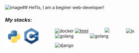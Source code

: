 ![image](https://github.com/rustem24liu/rustem24liu/assets/120200923/b223352d-f634-4546-b284-db14383f5008)## He11o, I am a beginer web-developer!



### <em>My stacks:</em>
[<img align="left" alt="python" width="59px" src="https://raw.githubusercontent.com/github/explore/80688e429a7d4ef2fca1e82350fe8e3517d3494d/topics/python/python.png" />][instagram]
<img src="https://blog.codewithdan.com/wp-content/uploads/2023/06/Docker-Logo.png" alt="docker" title="django" style = "margin-left: 50px; width: 90px"/>
[<img align="left" alt="C++" width="55px" src="https://raw.githubusercontent.com/github/explore/180320cffc25f4ed1bbdfd33d4db3a66eeeeb358/topics/cpp/cpp.png" />][instagram]
[<img src="https://upload.wikimedia.org/wikipedia/commons/thumb/6/61/HTML5_logo_and_wordmark.svg/1200px-HTML5_logo_and_wordmark.svg.png" alt="html" title="html" width="55px"/>][instagram]
<img src="https://cdn-icons-png.flaticon.com/512/888/888847.png" style = "margin-left: 50px; width: 59px"/>
<img src="https://i0.wp.com/theicom.org/wp-content/uploads/2016/03/js-logo.png?fit=500%2C500&ssl=1&w=640" alt="js" title="angular" style = "margin-left: 50px; width: 90px"/>
<img src="https://pluralsight2.imgix.net/paths/images/angular-14a0f6532f.png" alt="golang" title="angular" style = "margin-left: 50px; width: 90px"/>
<img src="https://www.seekpng.com/png/full/399-3990193_building-a-go-web-app-from-scratch-to.png" alt="golang" title="django" style = "margin-left: 50px; width: 90px"/>

<img src="https://www.djangoproject.com/m/img/logos/django-logo-positive.png" alt="django" title="django" style = "margin-left: 50px; width: 90px"/>

             

[instagram]: https://www.instagram.com/liu_rus/



